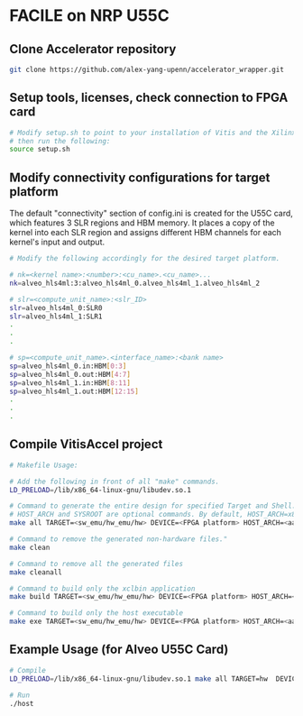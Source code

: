 # FACILE on NRP U55C

## Clone Accelerator repository
```bash
git clone https://github.com/alex-yang-upenn/accelerator_wrapper.git
```

## Setup tools, licenses, check connection to FPGA card
```bash
# Modify setup.sh to point to your installation of Vitis and the Xilinx Runtime Library(XRT)
# then run the following:
source setup.sh
```

## Modify connectivity configurations for target platform
The default "connectivity" section of config.ini is created for the U55C card, which features 3 SLR regions and HBM memory. It places a copy of the kernel into each SLR region and assigns different HBM channels for each kernel's input and output. 
```bash
# Modify the following accordingly for the desired target platform.

# nk=<kernel name>:<number>:<cu_name>.<cu_name>...
nk=alveo_hls4ml:3:alveo_hls4ml_0.alveo_hls4ml_1.alveo_hls4ml_2

# slr=<compute_unit_name>:<slr_ID>
slr=alveo_hls4ml_0:SLR0
slr=alveo_hls4ml_1:SLR1
.
.
.

# sp=<compute_unit_name>.<interface_name>:<bank name> 
sp=alveo_hls4ml_0.in:HBM[0:3]
sp=alveo_hls4ml_0.out:HBM[4:7]
sp=alveo_hls4ml_1.in:HBM[8:11]
sp=alveo_hls4ml_1.out:HBM[12:15]
.
.
.
```

## Compile VitisAccel project
```bash
# Makefile Usage:

# Add the following in front of all "make" commands.
LD_PRELOAD=/lib/x86_64-linux-gnu/libudev.so.1

# Command to generate the entire design for specified Target and Shell.
# HOST_ARCH and SYSROOT are optional commands. By default, HOST_ARCH=x86. HOST_ARCH and SYSROOT is required for SoC shells
make all TARGET=<sw_emu/hw_emu/hw> DEVICE=<FPGA platform> HOST_ARCH=<aarch32/aarch64/x86> SYSROOT=<sysroot_path>

# Command to remove the generated non-hardware files."
make clean

# Command to remove all the generated files
make cleanall

# Command to build only the xclbin application
make build TARGET=<sw_emu/hw_emu/hw> DEVICE=<FPGA platform> HOST_ARCH=<aarch32/aarch64/x86> SYSROOT=<sysroot_path>

# Command to build only the host executable
make exe TARGET=<sw_emu/hw_emu/hw> DEVICE=<FPGA platform> HOST_ARCH=<aarch32/aarch64/x86> SYSROOT=<sysroot_path>
```

## Example Usage (for Alveo U55C Card)
```bash
# Compile
LD_PRELOAD=/lib/x86_64-linux-gnu/libudev.so.1 make all TARGET=hw  DEVICE=xilinx_u55c_gen3x16_xdma_3_202210_1

# Run
./host
```
